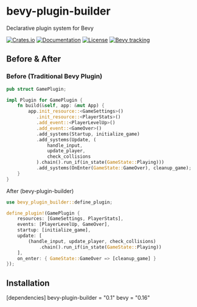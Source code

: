 # bevy-plugin-builder

Declarative plugin system for Bevy

 [![Crates.io](https://img.shields.io/crates/v/bevy-plugin-builder.svg)](https://crates.io/crates/bevy-plugin-builder)
 [![Documentation](https://docs.rs/bevy-plugin-builder/badge.svg)](https://docs.rs/bevy-plugin-builder)
 [![License](https://img.shields.io/badge/license-MIT%2FApache--2.0-blue.svg)](https://github.com/noahsabaj/bevy-plugin-builder)
 [![Bevy 
 tracking](https://img.shields.io/badge/Bevy%20tracking-released%20version-lightblue)](https://bevyengine.org/learn/quick-start/plugin-development/)

 ## Before & After

 ### Before (Traditional Bevy Plugin)
 ```rust
 pub struct GamePlugin;

 impl Plugin for GamePlugin {
     fn build(&self, app: &mut App) {
         app.init_resource::<GameSettings>()
            .init_resource::<PlayerStats>()
            .add_event::<PlayerLevelUp>()
            .add_event::<GameOver>()
            .add_systems(Startup, initialize_game)
            .add_systems(Update, (
                handle_input,
                update_player,
                check_collisions
            ).chain().run_if(in_state(GameState::Playing)))
            .add_systems(OnEnter(GameState::GameOver), cleanup_game);
     }
 }
 ```
 After (bevy-plugin-builder)
 ```rust
 use bevy_plugin_builder::define_plugin;

 define_plugin!(GamePlugin {
     resources: [GameSettings, PlayerStats],
     events: [PlayerLevelUp, GameOver],
     startup: [initialize_game],
     update: [
         (handle_input, update_player, check_collisions)
             .chain().run_if(in_state(GameState::Playing))
     ],
     on_enter: { GameState::GameOver => [cleanup_game] }
 });
 ```

## Installation

 [dependencies]
 bevy-plugin-builder = "0.1"
 bevy = "0.16"